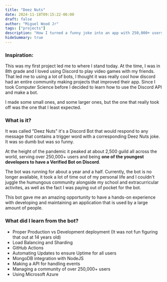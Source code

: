 ```yaml
---
title: "Deez Nuts"
date: 2024-11-18T09:15:22-06:00
draft: false
author: "Miguel Wood Jr"
tags: ["projects"]
description: "How I turned a funny joke into an app with 250,000+ users."
hideSummary: true
---
```


### Inspiration: 
This was my first project led me to where I stand today. At the time, I was in 8th grade and I loved using Discord to play video games with my friends. That led me to using a lot of bots, I thought it was really cool how discord had an entire community making projects that improved their app. Since I took Computer Science before I decided to learn how to use the Discord API and make a bot. 

I made some small ones, and some larger ones, but the one that really took off was the one that I least expected.

### What is it?

It was called "Deez Nuts" it's a Discord Bot that would respond to any message that contains a trigger word with a corresponding Deez Nuts joke. It was so dumb but was so funny.

At the height of the pandemic it peaked at about 2,500 guild all across the world, serving over 250,000+ users and being __one of the youngest developers to have a Verified Bot on Discord__.

The bot was running for about a year and a half. Currently, the bot is no longer available, it took a lot of time out of my personal life and I couldn't juggle the humungous community alongside my school and extracurricular activites, as well as the fact I was paying out of pocket for the bot.

This bot gave me an amazing opportunity to have a hands-on experience with developing and maintaining an application that is used by a large amount of people. 

### What did I learn from the bot?
- Proper Production vs Development deployment (It was not fun figuring that out at 14 years old)
- Load Balancing and Sharding
- GitHub Actions
- Automating Updates to ensure Uptime for all users
- MongoDB integration with NodeJS
- Making a API for handling events
- Managing a community of over 250,000+ users
- Using Microsoft Azure


